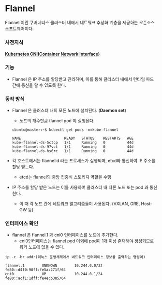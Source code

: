 # Flannel
Flannel 이란 쿠버네티스 클러스터 내에서 네트워크 추상화 계층을 제공하는 오픈소스 소프트웨어이다.


### 사전지식
#### [Kubernetes CNI(Container Network Interface)]()




### 기능
- Flannel 은 IP 주소를 할당받고 관리하며, 이를 통해 클러스터 내에서 런타임 파드 간에 통신을 할 수 있도록 한다.

### 동작 방식
- Flannel 은 클러스터 내의 모든 노드에 설치된다. (**Daemon set**)
  - 노드의 개수만큼 flannel pod 이 실행된다.
  ```
  ubuntu@master:~$ kubectl get pods -n=kube-flannel
  
  NAME                    READY   STATUS    RESTARTS   AGE
  kube-flannel-ds-5ctcp   1/1     Running   0          44d
  kube-flannel-ds-97vct   1/1     Running   0          44d
  kube-flannel-ds-hs6rc   1/1     Running   0          44d
  ```
  
- 각 호스트에서는 flannelId 라는 프로세스가 실행되며, etcd와 통신하여 IP 주소를 할당 받는다.
  - etcd는 flannel의 중앙 집중식 스토리지 역할을 수행
- IP 주소를 할당 받은 노드는 이를 사용하여 클러스터 내 다른 노드 또는 pod 과 통신한다.
  - 이 때 각 노드 간에 네트워크 알고리즘들이 사용된다. (VXLAN, GRE, Host-GW 등)

### 인터페이스 확인
- flannel 은 flannel.1 과 cni0 인터페이스를 노드에 추가한다.
  - cni0인터페이스는 flannel pod 이외에 pod이 1개 이상 존재해야 생성되므로 워커 노드에 없을 수 있다.
```
ip -c -br addr(리눅스 운영체제에서 네트워크 인터페이스 정보를 출력하는 명령어)

flannel.1        UNKNOWN        10.244.0.0/32 fe80::d4f0:90ff:fe5a:271f/64 
cni0             UP             10.244.0.1/24 fe80::acf1:1dff:fe4e:b385/64 
```